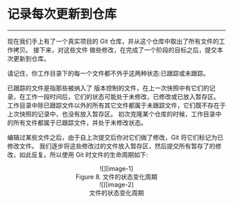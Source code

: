 # 记录每次更新到仓库
---- 
现在我们手上有了一个真实项目的 Git 仓库，并从这个仓库中取出了所有文件的工作拷贝。 接下来，对这些文件 做些修改，在完成了一个阶段的目标之后，提交本次更新到仓库。 

请记住，你工作目录下的每一个文件都不外乎这两种状态:已跟踪或未跟踪。

已跟踪的文件是指那些被纳入了 版本控制的文件，在上一次快照中有它们的记录，在工作一段时间后，它们的状态可能处于未修改，已修改或已放入暂存区。 工作目录中除已跟踪文件以外的所有其它文件都属于未跟踪文件，它们既不存在于上次快照的记录中，也没有放入暂存区。 初次克隆某个仓库的时候，工作目录中的所有文件都属于已跟踪文件，并处于未修改状态。 

编辑过某些文件之后，由于自上次提交后你对它们做了修改，Git 将它们标记为已修改文件。 我们逐步将这些修改过的文件放入暂存区，然后提交所有暂存了的修改，如此反复。所以使用 Git 时文件的生命周期如下: 

 <div align="center"> ![][image-1]

 <div align="center"> Figure 8. 文件的状态变化周期 



 <div align="center"> ![][image-2]

 <div align="center"> 文件的状态变化周期 





[image-1]:	../image/2/08.png
[image-2]:	../image/2/my02.png